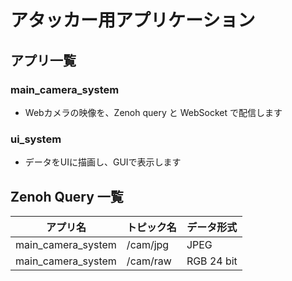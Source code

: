 # アタッカー用アプリケーション

## アプリ一覧

### main_camera_system

- Webカメラの映像を、Zenoh query と WebSocket で配信します

### ui_system

- データをUIに描画し、GUIで表示します

## Zenoh Query 一覧

| アプリ名           | トピック名 | データ形式 |
| ------------------ | ---------- | ---------- |
| main_camera_system | /cam/jpg   | JPEG       |
| main_camera_system | /cam/raw   | RGB 24 bit |
